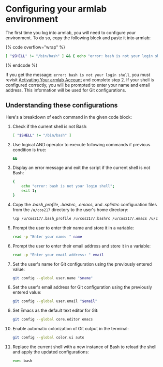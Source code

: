 # Configuring your armlab environment

The first time you log into armlab, you will need to configure your environment. To do so, copy the following block and paste it into armlab:

{% code overflow="wrap" %}
```bash
[ "$SHELL" != "/bin/bash" ] && { echo "error: bash is not your login shell"; exit 1; }; \cp /u/cos217/.bash_profile /u/cos217/.bashrc /u/cos217/.emacs /u/cos217/.splintrc ~/; read -p "Enter your name: " name; read -p "Enter your email address: " email; git config --global user.name "$name"; git config --global user.email "$email"; git config --global core.editor emacs; git config --global color.ui auto; exec bash
```
{% endcode %}

If you get the message: `error: bash is not your login shell`, you must revisit [Activating Your armlab Account](activating-your-armlab-account.md) and complete step 2. If your shell is configured correctly, you will be prompted to enter your name and email address. This information will be used for Git configurations.

## Understanding these configurations

Here's a breakdown of each command in the given code block:

1.  Check if the current shell is not Bash:

    ```bash
    [ "$SHELL" != "/bin/bash" ]
    ```
2.  Use logical AND operator to execute following commands if previous condition is true:

    ```bash
    &&
    ```
3.  Display an error message and exit the script if the current shell is not Bash:

    ```bash
    { 
        echo "error: bash is not your login shell"; 
        exit 1; 
    }
    ```
4.  Copy the ._bash\_profile_, _.bashrc_, _.emacs_, and _.splintrc_ configuration files from the `/u/cos217` directory to the user's home directory:

    ```bash
    \cp /u/cos217/.bash_profile /u/cos217/.bashrc /u/cos217/.emacs /u/cos217/.splintrc ~/
    ```
5.  Prompt the user to enter their name and store it in a variable:

    ```bash
    read -p "Enter your name: " name
    ```
6.  Prompt the user to enter their email address and store it in a variable:

    ```bash
    read -p "Enter your email address: " email
    ```
7.  Set the user's name for Git configuration using the previously entered value:

    ```bash
    git config --global user.name "$name"
    ```
8.  Set the user's email address for Git configuration using the previously entered value:

    ```bash
    git config --global user.email "$email"
    ```
9.  Set Emacs as the default text editor for Git:

    ```bash
    git config --global core.editor emacs
    ```
10. Enable automatic colorization of Git output in the terminal:

    ```bash
    git config --global color.ui auto
    ```
11. Replace the current shell with a new instance of Bash to reload the shell and apply the updated configurations:

    ```bash
    exec bash
    ```
